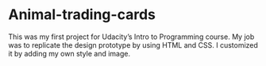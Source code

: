 # Animal-trading-cards
This was my first project for Udacity’s Intro to Programming course. My job was to replicate the design prototype by using HTML and CSS. 
I customized it by adding my own style and image.
